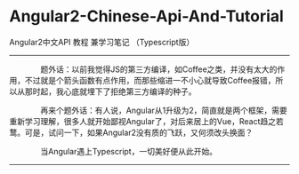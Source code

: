 # Angular2-Chinese-Api-And-Tutorial
Angular2中文API 教程 兼学习笔记 （Typescript版）

------
&ensp;&ensp;&ensp;&ensp;&ensp;&ensp;&ensp;&ensp;题外话：以前我觉得JS的第三方编译，如Coffee之类，并没有太大的作用，不过就是个箭头函数有点作用，而那些缩进一不小心就导致Coffee报错，所以从那时起，我心底就埋下了拒绝第三方编译的种子。    
	
&ensp;&ensp;&ensp;&ensp;&ensp;&ensp;&ensp;&ensp;再来个题外话：有人说，Angular从1升级为2，简直就是两个框架，需要重新学习理解，很多人就开始鄙视Angular了，对后来居上的Vue，React趋之若鹜。可是，试问一下，如果Angular2没有质的飞跃，又何须改头换面？    
	
&ensp;&ensp;&ensp;&ensp;&ensp;&ensp;&ensp;&ensp;当Angular遇上Typescript，一切美好便从此开始。

------
